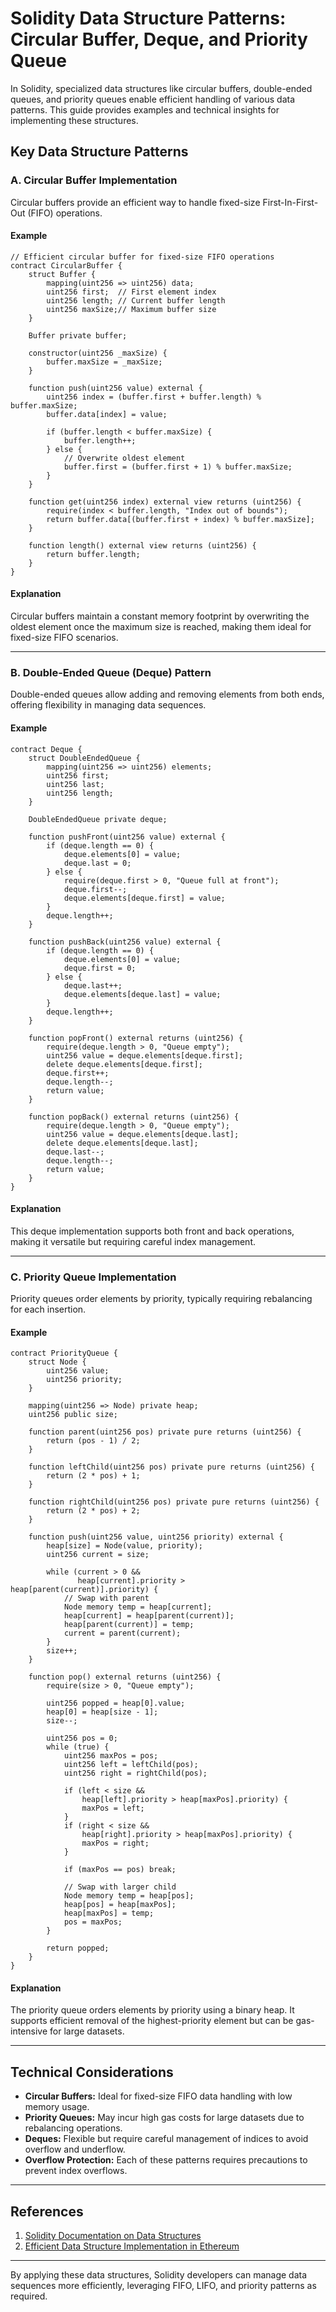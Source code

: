 
# Solidity Data Structure Patterns: Circular Buffer, Deque, and Priority Queue

In Solidity, specialized data structures like circular buffers, double-ended queues, and priority queues enable efficient handling of various data patterns. This guide provides examples and technical insights for implementing these structures.

## Key Data Structure Patterns

### A. Circular Buffer Implementation

Circular buffers provide an efficient way to handle fixed-size First-In-First-Out (FIFO) operations.

#### Example

```solidity
// Efficient circular buffer for fixed-size FIFO operations
contract CircularBuffer {
    struct Buffer {
        mapping(uint256 => uint256) data;
        uint256 first;  // First element index
        uint256 length; // Current buffer length
        uint256 maxSize;// Maximum buffer size
    }
    
    Buffer private buffer;
    
    constructor(uint256 _maxSize) {
        buffer.maxSize = _maxSize;
    }
    
    function push(uint256 value) external {
        uint256 index = (buffer.first + buffer.length) % buffer.maxSize;
        buffer.data[index] = value;
        
        if (buffer.length < buffer.maxSize) {
            buffer.length++;
        } else {
            // Overwrite oldest element
            buffer.first = (buffer.first + 1) % buffer.maxSize;
        }
    }
    
    function get(uint256 index) external view returns (uint256) {
        require(index < buffer.length, "Index out of bounds");
        return buffer.data[(buffer.first + index) % buffer.maxSize];
    }
    
    function length() external view returns (uint256) {
        return buffer.length;
    }
}
```

#### Explanation

Circular buffers maintain a constant memory footprint by overwriting the oldest element once the maximum size is reached, making them ideal for fixed-size FIFO scenarios.

---

### B. Double-Ended Queue (Deque) Pattern

Double-ended queues allow adding and removing elements from both ends, offering flexibility in managing data sequences.

#### Example

```solidity
contract Deque {
    struct DoubleEndedQueue {
        mapping(uint256 => uint256) elements;
        uint256 first;
        uint256 last;
        uint256 length;
    }
    
    DoubleEndedQueue private deque;
    
    function pushFront(uint256 value) external {
        if (deque.length == 0) {
            deque.elements[0] = value;
            deque.last = 0;
        } else {
            require(deque.first > 0, "Queue full at front");
            deque.first--;
            deque.elements[deque.first] = value;
        }
        deque.length++;
    }
    
    function pushBack(uint256 value) external {
        if (deque.length == 0) {
            deque.elements[0] = value;
            deque.first = 0;
        } else {
            deque.last++;
            deque.elements[deque.last] = value;
        }
        deque.length++;
    }
    
    function popFront() external returns (uint256) {
        require(deque.length > 0, "Queue empty");
        uint256 value = deque.elements[deque.first];
        delete deque.elements[deque.first];
        deque.first++;
        deque.length--;
        return value;
    }
    
    function popBack() external returns (uint256) {
        require(deque.length > 0, "Queue empty");
        uint256 value = deque.elements[deque.last];
        delete deque.elements[deque.last];
        deque.last--;
        deque.length--;
        return value;
    }
}
```

#### Explanation

This deque implementation supports both front and back operations, making it versatile but requiring careful index management.

---

### C. Priority Queue Implementation

Priority queues order elements by priority, typically requiring rebalancing for each insertion.

#### Example

```solidity
contract PriorityQueue {
    struct Node {
        uint256 value;
        uint256 priority;
    }
    
    mapping(uint256 => Node) private heap;
    uint256 public size;
    
    function parent(uint256 pos) private pure returns (uint256) {
        return (pos - 1) / 2;
    }
    
    function leftChild(uint256 pos) private pure returns (uint256) {
        return (2 * pos) + 1;
    }
    
    function rightChild(uint256 pos) private pure returns (uint256) {
        return (2 * pos) + 2;
    }
    
    function push(uint256 value, uint256 priority) external {
        heap[size] = Node(value, priority);
        uint256 current = size;
        
        while (current > 0 && 
               heap[current].priority > heap[parent(current)].priority) {
            // Swap with parent
            Node memory temp = heap[current];
            heap[current] = heap[parent(current)];
            heap[parent(current)] = temp;
            current = parent(current);
        }
        size++;
    }
    
    function pop() external returns (uint256) {
        require(size > 0, "Queue empty");
        
        uint256 popped = heap[0].value;
        heap[0] = heap[size - 1];
        size--;
        
        uint256 pos = 0;
        while (true) {
            uint256 maxPos = pos;
            uint256 left = leftChild(pos);
            uint256 right = rightChild(pos);
            
            if (left < size && 
                heap[left].priority > heap[maxPos].priority) {
                maxPos = left;
            }
            if (right < size && 
                heap[right].priority > heap[maxPos].priority) {
                maxPos = right;
            }
            
            if (maxPos == pos) break;
            
            // Swap with larger child
            Node memory temp = heap[pos];
            heap[pos] = heap[maxPos];
            heap[maxPos] = temp;
            pos = maxPos;
        }
        
        return popped;
    }
}
```

#### Explanation

The priority queue orders elements by priority using a binary heap. It supports efficient removal of the highest-priority element but can be gas-intensive for large datasets.

---

## Technical Considerations

- **Circular Buffers:** Ideal for fixed-size FIFO data handling with low memory usage.
- **Priority Queues:** May incur high gas costs for large datasets due to rebalancing operations.
- **Deques:** Flexible but require careful management of indices to avoid overflow and underflow.
- **Overflow Protection:** Each of these patterns requires precautions to prevent index overflows.

---

## References

1. [Solidity Documentation on Data Structures](https://docs.soliditylang.org/en/latest/types.html)
2. [Efficient Data Structure Implementation in Ethereum](https://ethereum.org/en/developers/docs/)

---

By applying these data structures, Solidity developers can manage data sequences more efficiently, leveraging FIFO, LIFO, and priority patterns as required.
